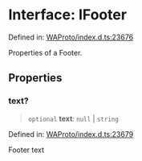 # Interface: IFooter

Defined in: [WAProto/index.d.ts:23676](https://github.com/Fokusdotid/Baileys/blob/abcb8d9f2160683543784d4a7641ec0f8c55ed7e/WAProto/index.d.ts#L23676)

Properties of a Footer.

## Properties

### text?

> `optional` **text**: `null` \| `string`

Defined in: [WAProto/index.d.ts:23679](https://github.com/Fokusdotid/Baileys/blob/abcb8d9f2160683543784d4a7641ec0f8c55ed7e/WAProto/index.d.ts#L23679)

Footer text
